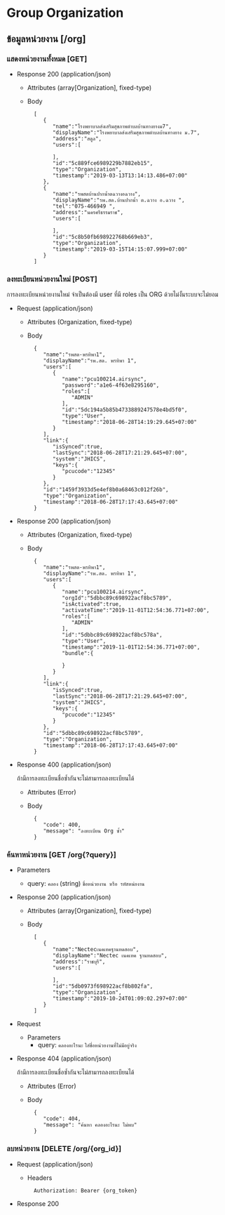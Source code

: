 # Group Organization

## ข้อมูลหน่วยงาน [/org]

### แสดงหน่วยงานทั้งหมด [GET]

+ Response 200 (application/json)

    + Attributes (array[Organization], fixed-type)

    + Body

            [
               {
                  "name":"โรงพยาบาลส่งเสริมสุขภาพตำบลบ้านทางยางม7",
                  "displayName":"โรงพยาบาลส่งเสริมสุขภาพตำบลบ้านทางยาง ม.7",
                  "address":"สตูล",
                  "users":[

                  ],
                  "id":"5c889fce6989229b7882eb15",
                  "type":"Organization",
                  "timestamp":"2019-03-13T13:14:13.486+07:00"
               },
               {
                  "name":"รพสตบ้านปากน้ำตฉวางอฉวาง",
                  "displayName":"รพ.สต.บ้านปากน้ำ ต.ฉวาง อ.ฉวาง ",
                  "tel":"075-466949 ",
                  "address":"นครศรีธรรมราช",
                  "users":[

                  ],
                  "id":"5c8b50fb698922768b669eb3",
                  "type":"Organization",
                  "timestamp":"2019-03-15T14:15:07.999+07:00"
               }
            ]

### ลงทะเบียนหน่วยงานใหม่ [POST]

การลงทะเบียนหน่วยงานใหม่ จำเป็นต้องมี user ที่มี roles เป็น ORG ด้วยไม่งั้นระบบจะไม่ยอม

+ Request (application/json)

    + Attributes (Organization, fixed-type)

    + Body

            {
               "name":"รพสต-พรทิพา1",
               "displayName":"รพ.สต. พรทิพา 1",
               "users":[
                  {
                     "name":"pcu100214.airsync",
                     "password":"a1e6-4f63e8295160",
                     "roles":[
                        "ADMIN"
                     ],
                     "id":"5dc194a5b85b4733889247578e4bd5f0",
                     "type":"User",
                     "timestamp":"2018-06-28T14:19:29.645+07:00"
                  }
               ],
               "link":{
                  "isSynced":true,
                  "lastSync":"2018-06-28T17:21:29.645+07:00",
                  "system":"JHICS",
                  "keys":{
                     "pcucode":"12345"
                  }
               },
               "id":"1459f3933d5e4ef8b0a68463c012f26b",
               "type":"Organization",
               "timestamp":"2018-06-28T17:17:43.645+07:00"
            }

+ Response 200 (application/json)

    + Attributes (Organization, fixed-type)

    + Body

            {
               "name":"รพสต-พรทิพา1",
               "displayName":"รพ.สต. พรทิพา 1",
               "users":[
                  {
                     "name":"pcu100214.airsync",
                     "orgId":"5dbbc89c698922acf8bc5789",
                     "isActivated":true,
                     "activateTime":"2019-11-01T12:54:36.771+07:00",
                     "roles":[
                        "ADMIN"
                     ],
                     "id":"5dbbc89c698922acf8bc578a",
                     "type":"User",
                     "timestamp":"2019-11-01T12:54:36.771+07:00",
                     "bundle":{

                     }
                  }
               ],
               "link":{
                  "isSynced":true,
                  "lastSync":"2018-06-28T17:21:29.645+07:00",
                  "system":"JHICS",
                  "keys":{
                     "pcucode":"12345"
                  }
               },
               "id":"5dbbc89c698922acf8bc5789",
               "type":"Organization",
               "timestamp":"2018-06-28T17:17:43.645+07:00"
            }

+ Response 400 (application/json)

  ถ้ามีการลงทะเบียนชื่อซ้ำกันจะไม่สามารถลงทะเบียนได้

    + Attributes (Error)

    + Body

            {
               "code": 400,
               "message": "ลงทะเบียน Org ซ้ำ"
            }

### ค้นหาหน่วยงาน [GET /org{?query}]

+ Parameters

    + query: `คลอง` (string)
      ``ชื่อหน่วยงาน หรือ รหัสหน่ยงาน``

+ Response 200 (application/json)

    + Attributes (array[Organization], fixed-type)

    + Body

            [
               {
                  "name":"Nectecเนคเทคฐานทดสอบ",
                  "displayName":"Nectec เนคเทค ฐานทดสอบ",
                  "address":"ราชบุรี",
                  "users":[

                  ],
                  "id":"5db0973f698922acf8b802fa",
                  "type":"Organization",
                  "timestamp":"2019-10-24T01:09:02.297+07:00"
               }
            ]

+ Request
    + Parameters
        + query: `คลองอะไรนะ`
          ``ใส่ชื่อหน่วยงานที่ไม่มีอยู่จริง``

+ Response 404 (application/json)

  ถ้ามีการลงทะเบียนชื่อซ้ำกันจะไม่สามารถลงทะเบียนได้

    + Attributes (Error)

    + Body

            {
               "code": 404,
               "message": "ค้นหา คลองอะไรนะ ไม่พบ"
            }


### ลบหน่วยงาน [DELETE /org/{org_id}]

+ Request (application/json)

    + Headers

            Authorization: Bearer {org_token}

+ Response 200
